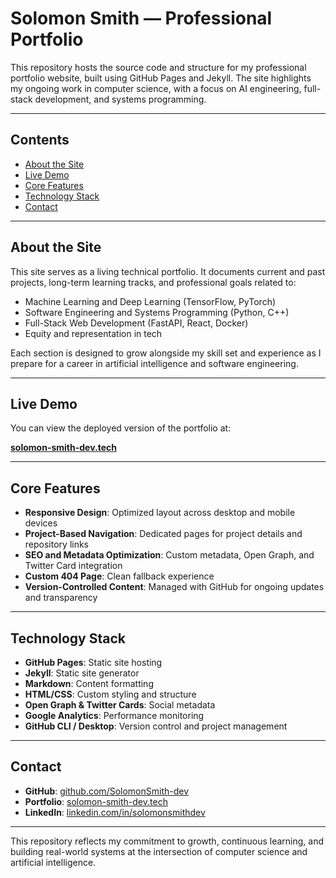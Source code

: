 # Solomon Smith — Professional Portfolio

This repository hosts the source code and structure for my professional portfolio website, built using GitHub Pages and Jekyll. The site highlights my ongoing work in computer science, with a focus on AI engineering, full-stack development, and systems programming.

---

## Contents

- [About the Site](#about-the-site)
- [Live Demo](#live-demo)
- [Core Features](#core-features)
- [Technology Stack](#technology-stack)
- [Contact](#contact)

---

## About the Site

This site serves as a living technical portfolio. It documents current and past projects, long-term learning tracks, and professional goals related to:

- Machine Learning and Deep Learning (TensorFlow, PyTorch)
- Software Engineering and Systems Programming (Python, C++)
- Full-Stack Web Development (FastAPI, React, Docker)
- Equity and representation in tech

Each section is designed to grow alongside my skill set and experience as I prepare for a career in artificial intelligence and software engineering.

---

## Live Demo

You can view the deployed version of the portfolio at:

**[solomon-smith-dev.tech](https://solomon-smith-dev.tech)**

---

## Core Features

- **Responsive Design**: Optimized layout across desktop and mobile devices
- **Project-Based Navigation**: Dedicated pages for project details and repository links
- **SEO and Metadata Optimization**: Custom metadata, Open Graph, and Twitter Card integration
- **Custom 404 Page**: Clean fallback experience
- **Version-Controlled Content**: Managed with GitHub for ongoing updates and transparency

---

## Technology Stack

- **GitHub Pages**: Static site hosting
- **Jekyll**: Static site generator
- **Markdown**: Content formatting
- **HTML/CSS**: Custom styling and structure
- **Open Graph & Twitter Cards**: Social metadata
- **Google Analytics**: Performance monitoring
- **GitHub CLI / Desktop**: Version control and project management

---

## Contact

- **GitHub**: [github.com/SolomonSmith-dev](https://github.com/SolomonSmith-dev)
- **Portfolio**: [solomon-smith-dev.tech](https://solomon-smith-dev.tech)
- **LinkedIn**: [linkedin.com/in/solomonsmithdev](https://www.linkedin.com/in/solomonsmithdev/)

---

This repository reflects my commitment to growth, continuous learning, and building real-world systems at the intersection of computer science and artificial intelligence.


<!---
SolomonSmith-dev/SolomonSmith-dev is a ✨ special ✨ repository because its `README.md` (this file) appears on your GitHub profile.
You can click the Preview link to take a look at your changes.
--->
